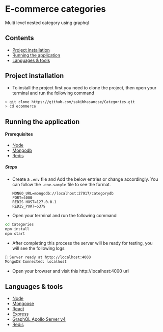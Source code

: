 # E-commerce categories
Multi level nested category using graphql

## Contents

- [Project installation](#project_installation)
- [Running the application](#running-the-application)
- [Languages & tools](#tools)

## Project installation

- To install the project first you need to clone the project, then open your terminal and run the following command

```sh
> git clone https://github.com/sakibhasancse/Categories.git
> cd ecommerce
```

## Running the application

#### Prerequisites

- [Node](https://nodejs.org/en/)
- [Mongodb](https://www.mongodb.com/)
- [Redis](https://redis.js.org/)

##### Steps

- Create a `.env` file and Add the below entries or change accordingly. You can follow the `.env.sample` file to see the format.

  ```
  MONGO_URL=mongodb://localhost:27017/categorydb
  PORT=4000
  REDIS_HOST=127.0.0.1
  REDIS_PORT=6379
  ```

- Open your terminal and run the following command

```sh
cd Categories
npm install
npm start
```

- After completing this process the server will be ready for testing, you will see the following logs

```sh
🚀 Server ready at http://localhost:4000
MongoDB Connected: localhost
```

- Open your browser and visit this http://localhost:4000 url

## Languages & tools

- [Node](https://nodejs.org/en/)
- [Mongoose](https://mongoosejs.com/)
- [React](https://reactjs.org/)
- [Express](https://expressjs.com/)
- [GraphQL Apollo Server v4](https://www.apollographql.com/docs/apollo-server)
- [Redis](https://redis.js.org/)
